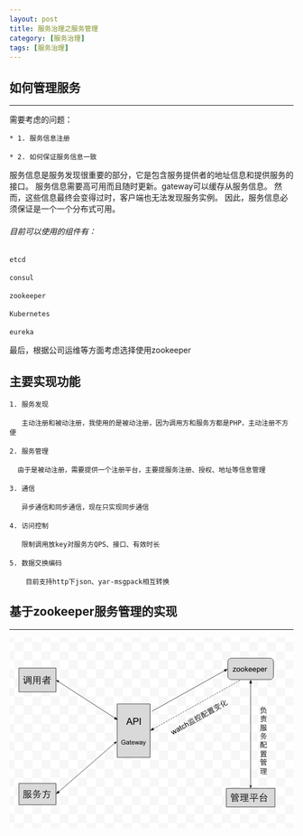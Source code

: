```yaml
---
layout: post
title: 服务治理之服务管理
category: [服务治理]
tags: [服务治理]
---
```


## 如何管理服务
---

需要考虑的问题：

    * 1. 服务信息注册

    * 2. 如何保证服务信息一致


服务信息是服务发现很重要的部分，它是包含服务提供者的地址信息和提供服务的接口。
服务信息需要高可用而且随时更新。gateway可以缓存从服务信息。
然而，这些信息最终会变得过时，客户端也无法发现服务实例。
因此，服务信息必须保证是一个一个分布式可用。

###### 目前可以使用的组件有：

    etcd

    consul

    zookeeper

    Kubernetes

    eureka


最后，根据公司运维等方面考虑选择使用zookeeper

##  主要实现功能

    1. 服务发现

       主动注册和被动注册，我使用的是被动注册，因为调用方和服务方都是PHP，主动注册不方便

    2. 服务管理

      由于是被动注册，需要提供一个注册平台，主要提服务注册、授权、地址等信息管理

    3. 通信

       异步通信和同步通信，现在只实现同步通信

    4. 访问控制

       限制调用放key对服务方QPS、接口、有效时长

    5. 数据交换编码

        目前支持http下json、yar-msgpack相互转换


## 基于zookeeper服务管理的实现
---

![基于zookeeper服务管理的实现图](/img/zkmanagerservice.png)


